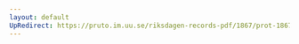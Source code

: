 ```yaml
---
layout: default
UpRedirect: https://pruto.im.uu.se/riksdagen-records-pdf/1867/prot-1867--fk--326/prot-1867--fk--326_017.pdf
---
```

